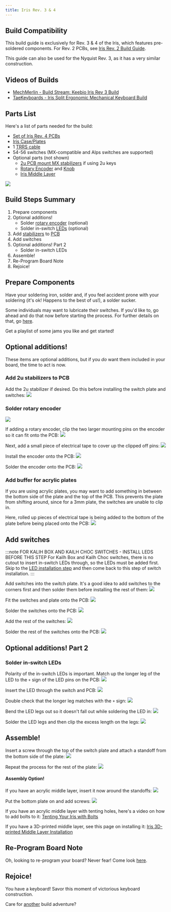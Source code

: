 ```yaml
---
title: Iris Rev. 3 & 4
---
```


## Build Compatibility

This build guide is exclusively for Rev. 3 & 4 of the Iris, which features pre-soldered components. For Rev. 2 PCBs, see [Iris Rev. 2 Build Guide](iris-rev2-build-guide).

This guide can also be used for the Nyquist Rev. 3, as it has a very similar construction. 

## Videos of Builds

* [MechMerlin - Build Stream: Keebio Iris Rev 3 Build](https://www.youtube.com/watch?v=SZkzzIPx35o)
* [TaeKeyboards - Iris Split Ergonomic Mechanical Keyboard Build](https://www.youtube.com/watch?v=0P6oIOB-whM&t=219s)

## Parts List

Here's a list of parts needed for the build:

* [Set of Iris Rev. 4 PCBs](https://keeb.io/products/iris-keyboard-split-ergonomic-keyboard)
* [Iris Case/Plates](https://keeb.io/products/iris-keyboard-case-plates)
* 1 [TRRS cable](https://keeb.io/products/trrs-cable)
* 54-56 switches (MX-compatible and Alps switches are supported)
* Optional parts (not shown)
    * [2u PCB mount MX stabilizers](https://keeb.io/products/cherry-mx-stabilizer) if using 2u keys
    * [Rotary Encoder](https://keeb.io/products/rotary-encoder-ec11) and [Knob](https://keeb.io/products/rotary-encoder-knob-ec11)
    * [Iris Middle Layer](https://keeb.io/products/iris-keyboard-case-plates)

![](./assets/images/iris-rev4/IMG_3637.JPG)

## Build Steps Summary

1. Prepare components
2. Optional additions! 
    * Solder [rotary encoder](glossary#rotary-encoder) (optional)
    * Solder in-switch [LEDs](glossary#led) (optional)
3. Add [stabilizers](glossary#stabilizers) to [PCB](glossary#pcb)
4. Add switches
5. Optional additions! Part 2
    * Solder in-switch LEDs 
6. Assemble! 
7. Re-Program Board Note
8. Rejoice!

## Prepare Components

Have your soldering iron, solder and, if you feel accident prone with your soldering (it's ok! Happens to the best of us!), a solder sucker.

Some individuals may want to lubricate their switches. If you'd like to, go ahead and do that now before starting the process. For further details on that, go [here](https://www.maketecheasier.com/how-to-lubricate-keyboard-switches/).

<!-- TODO: make keebio version of the 'how to' on the aforementioned page. -->

Get a playlist of some jams you like and get started!

## Optional additions!

These items are optional additions, but if you *do* want them included in your board, the time to act is now. 

### Add 2u stabilizers to PCB 

Add the 2u stabilizer if desired. Do this before installing the switch plate and switches:
![](./assets/images/iris-rev4/IMG_3638.JPG)

### Solder rotary encoder

![](./assets/images/iris-rev4/IMG_3639.JPG)

If adding a rotary encoder, clip the two larger mounting pins on the encoder so it can fit onto the PCB:
![](./assets/images/iris-rev4/IMG_3640.JPG)

Next, add a small piece of electrical tape to cover up the clipped off pins:
![](./assets/images/iris-rev4/IMG_8868.JPG)

Install the encoder onto the PCB:
![](./assets/images/iris-rev4/IMG_3641.JPG)

Solder the encoder onto the PCB:
![](./assets/images/iris-rev4/IMG_3642.JPG)


### Add buffer for acrylic plates

If you are using acrylic plates, you may want to add something in between the bottom side of the plate and the top of the PCB. This prevents the plate from shifting around, since for a 3mm plate, the switches are unable to clip in.

Here, rolled up pieces of electrical tape is being added to the bottom of the plate before being placed onto the PCB:
![](./assets/images/iris-rev4/iris-acrylic-plate-buffer.jpg)

## Add switches
:::note FOR KALIH BOX AND KAILH CHOC SWITCHES - INSTALL LEDS BEFORE THIS STEP
For Kailh Box and Kailh Choc switches, there is no cutout to insert in-switch LEDs through, so the LEDs must be added first. Skip to the [LED installation step](iris-rev3-build-guide#solder-in-switch-leds) and then come back to this step of switch installation.
:::

Add switches into the switch plate. It's a good idea to add switches to the corners first and then solder them before installing the rest of them:
![](./assets/images/iris-rev4/IMG_3643.JPG)

Fit the switches and plate onto the PCB:
![](./assets/images/iris-rev4/IMG_3644.JPG)

Solder the switches onto the PCB:
![](./assets/images/iris-rev4/IMG_3645.JPG)

Add the rest of the switches:
![](./assets/images/iris-rev4/IMG_3646.JPG)

Solder the rest of the switches onto the PCB:
![](./assets/images/iris-rev4/IMG_3647.JPG)

## Optional additions! Part 2

### Solder in-switch LEDs

Polarity of the in-switch LEDs is important. Match up the longer leg of the LED to the `+` sign of the LED pins on the PCB:
![](./assets/images/iris-rev4/IMG_3648.JPG)

Insert the LED through the switch and PCB:
![](./assets/images/iris-rev4/IMG_3649.JPG)

Double check that the longer leg matches with the `+` sign:
![](./assets/images/iris-rev4/IMG_3650.JPG)

Bend the LED legs out so it doesn't fall out while soldering the LED in:
![](./assets/images/iris-rev4/IMG_3651.JPG)

Solder the LED legs and then clip the excess length on the legs:
![](./assets/images/iris-rev4/IMG_3652.JPG)

## Assemble!

Insert a screw through the top of the switch plate and attach a standoff from the bottom side of the plate:
![](./assets/images/iris-rev4/IMG_3653.JPG)

Repeat the process for the rest of the plate:
![](./assets/images/iris-rev4/IMG_3654.JPG)

#### Assembly Option!

If you have an acrylic middle layer, insert it now around the standoffs:
![](./assets/images/iris-rev4/IMG_3655.JPG)


Put the bottom plate on and add screws:
![](./assets/images/iris-rev4/IMG_3656.JPG)

If you have an acrylic middle layer with tenting holes, here's a video on how to add bolts to it: [Tenting Your Iris with Bolts](https://youtu.be/kxwHtumvQmc)

If you have a 3D-printed middle layer, see this page on installing it: [Iris 3D-printed Middle Layer Installation](iris-middle-layer)

## Re-Program Board Note

Oh, looking to re-program your board? Never fear! Come look [here](flashing-firmware).

## Rejoice!

You have a keyboard! Savor this moment of victorious keyboard construction.

Care for [another](https://keeb.io/collections/all) build adventure? 
